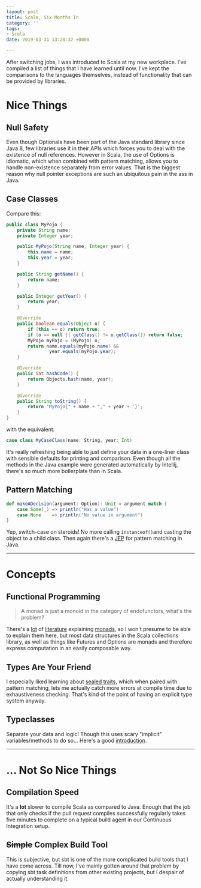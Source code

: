 ```yaml
---
layout: post
title: Scala, Six Months In
category: ''
tags:
- Scala
date: 2019-03-31 13:28:37 +0000

---
```

After switching jobs, I was introduced to Scala at my new workplace. I've compiled a list of things that I have learned until now. I've kept the comparisons to the languages themselves, instead of functionality that can be provided by libraries.

<!--excerpt-->

# Nice Things

## Null Safety

Even though Optionals have been part of the Java standard library since Java 8, few libraries use it in their APIs which forces you to deal with the existence of null references. However in Scala, the use of Options is idiomatic, which when combined with pattern matching, allows you to handle non-existence separately from error values. That is the biggest reason why null pointer exceptions are such an ubiquitous pain in the ass in Java.

## Case Classes

Compare this:

```java
public class MyPojo {
    private String name;
    private Integer year;

    public MyPojo(String name, Integer year) {
        this.name = name;
        this.year = year;
    }

    public String getName() {
        return name;
    }

    public Integer getYear() {
        return year;
    }

    @Override
    public boolean equals(Object o) {
        if (this == o) return true;
        if (o == null || getClass() != o.getClass()) return false;
        MyPojo myPojo = (MyPojo) o;
        return name.equals(myPojo.name) &&
                year.equals(myPojo.year);
    }

    @Override
    public int hashCode() {
        return Objects.hash(name, year);
    }

    @Override
    public String toString() {
        return "MyPojo{" + name + "," + year + '}';
    }
}
```

with the equivalent:

```scala
case class MyCaseClass(name: String, year: Int)
```

It's really refreshing being able to just define your data in a one-liner class with sensible defaults for printing and comparison. Even though all the methods in the Java example were generated automatically by Intellij, there's so much more boilerplate than in Scala.

## Pattern Matching

```scala
def makeADecision(argument: Option): Unit = argument match {
    case Some(_) => println("Has a value")
    case None    => println("No value in argument")
}
```

Yep, switch-case on steroids! No more calling `instanceof()`and casting the object to a child class. Then again there's a [JEP](https://openjdk.java.net/jeps/305) for pattern matching in Java.

***

# Concepts

## Functional Programming

> A monad is just a monoid in the category of endofunctors, what's the problem?

There's a [lot](https://medium.com/beingprofessional/understanding-functor-and-monad-with-a-bag-of-peanuts-8fa702b3f69e) of [literature](https://blog.redelastic.com/a-guide-to-scala-collections-exploring-monads-in-scala-collections-ef810ef3aec3) explaining [monads](http://appliedscala.com/blog/2016/understanding-monads/), so I won't presume to be able to explain them here, but most data structures in the Scala collections library, as well as things like Futures and Options are monads and therefore express computation in an easily composable way.

## Types Are Your Friend

I especially liked learning about [sealed traits](https://gist.github.com/mattbarackman/82b1712add45ceffa8ffe56f81b8bcc2), which when paired with pattern matching, lets me actually catch more errors at compile time due to exhaustiveness checking. That's kind of the point of having an explicit type system anyway.

## Typeclasses

Separate your data and logic! Though this uses scary "implicit" variables/methods to do so... Here's a good [introduction](https://alvinalexander.com/scala/fp-book/type-classes-101-introduction).

***

# ... Not So Nice Things

## Compilation Speed

It's a **lot** slower to compile Scala as compared to Java. Enough that the job that only checks if the pull request compiles successfully regularly takes five minutes to complete on a typical build agent in our Continuous Integration setup.

## ~~Simple~~ Complex Build Tool

This is subjective, but sbt is one of the more complicated build tools that I have come across. Till now, I've mainly gotten around that problem by copying sbt task definitions from other existing projects, but I despair of actually understanding it.